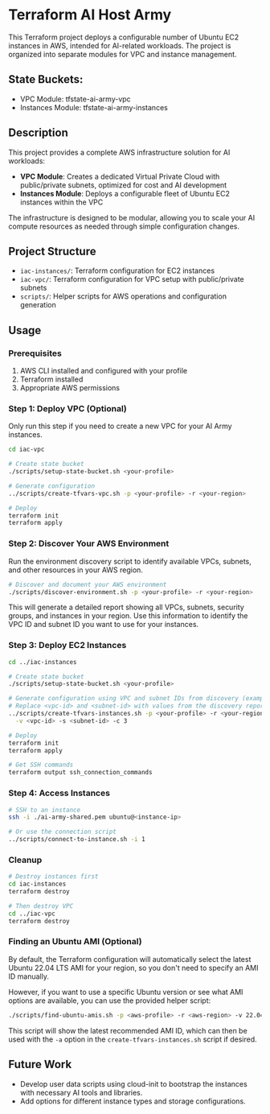 # Terraform AI Host Army

This Terraform project deploys a configurable number of Ubuntu EC2 instances in AWS, intended for AI-related workloads. The project is organized into separate modules for VPC and instance management.

## State Buckets:
- VPC Module: tfstate-ai-army-vpc
- Instances Module: tfstate-ai-army-instances

## Description

This project provides a complete AWS infrastructure solution for AI workloads:
- **VPC Module**: Creates a dedicated Virtual Private Cloud with public/private subnets, optimized for cost and AI development
- **Instances Module**: Deploys a configurable fleet of Ubuntu EC2 instances within the VPC

The infrastructure is designed to be modular, allowing you to scale your AI compute resources as needed through simple configuration changes.

## Project Structure

- `iac-instances/`: Terraform configuration for EC2 instances
- `iac-vpc/`: Terraform configuration for VPC setup with public/private subnets
- `scripts/`: Helper scripts for AWS operations and configuration generation

## Usage

### Prerequisites

1. AWS CLI installed and configured with your profile
2. Terraform installed
3. Appropriate AWS permissions

### Step 1: Deploy VPC (Optional)

Only run this step if you need to create a new VPC for your AI Army instances.

```bash
cd iac-vpc

# Create state bucket
./scripts/setup-state-bucket.sh <your-profile>

# Generate configuration
../scripts/create-tfvars-vpc.sh -p <your-profile> -r <your-region>

# Deploy
terraform init
terraform apply
```

### Step 2: Discover Your AWS Environment

Run the environment discovery script to identify available VPCs, subnets, and other resources in your AWS region.

```bash
# Discover and document your AWS environment
./scripts/discover-environment.sh -p <your-profile> -r <your-region>
```

This will generate a detailed report showing all VPCs, subnets, security groups, and instances in your region. Use this information to identify the VPC ID and subnet ID you want to use for your instances.

### Step 3: Deploy EC2 Instances

```bash
cd ../iac-instances

# Create state bucket
./scripts/setup-state-bucket.sh <your-profile>

# Generate configuration using VPC and subnet IDs from discovery (example: 3 instances)
# Replace <vpc-id> and <subnet-id> with values from the discovery report
../scripts/create-tfvars-instances.sh -p <your-profile> -r <your-region> \
  -v <vpc-id> -s <subnet-id> -c 3

# Deploy
terraform init
terraform apply

# Get SSH commands
terraform output ssh_connection_commands
```

### Step 4: Access Instances

```bash
# SSH to an instance
ssh -i ./ai-army-shared.pem ubuntu@<instance-ip>

# Or use the connection script
../scripts/connect-to-instance.sh -i 1
```

### Cleanup

```bash
# Destroy instances first
cd iac-instances
terraform destroy

# Then destroy VPC
cd ../iac-vpc
terraform destroy
```

### Finding an Ubuntu AMI (Optional)

By default, the Terraform configuration will automatically select the latest Ubuntu 22.04 LTS AMI for your region, so you don't need to specify an AMI ID manually.

However, if you want to use a specific Ubuntu version or see what AMI options are available, you can use the provided helper script:

```bash
./scripts/find-ubuntu-amis.sh -p <aws-profile> -r <aws-region> -v 22.04 -l
```

This script will show the latest recommended AMI ID, which can then be used with the `-a` option in the `create-tfvars-instances.sh` script if desired.


## Future Work

-   Develop user data scripts using cloud-init to bootstrap the instances with necessary AI tools and libraries.
-   Add options for different instance types and storage configurations.